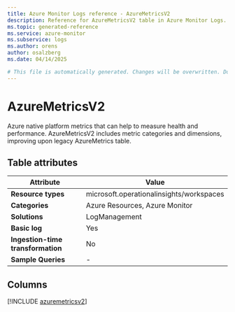 ```yaml
---
title: Azure Monitor Logs reference - AzureMetricsV2
description: Reference for AzureMetricsV2 table in Azure Monitor Logs.
ms.topic: generated-reference
ms.service: azure-monitor
ms.subservice: logs
ms.author: orens
author: osalzberg
ms.date: 04/14/2025

# This file is automatically generated. Changes will be overwritten. Do not change this file directly.
---
```


# AzureMetricsV2

Azure native platform metrics that can help to measure health and performance. AzureMetricsV2 includes metric categories and dimensions, improving upon legacy AzureMetrics table.


## Table attributes

|Attribute|Value|
|---|---|
|**Resource types**|microsoft.operationalinsights/workspaces|
|**Categories**|Azure Resources, Azure Monitor|
|**Solutions**| LogManagement|
|**Basic log**|Yes|
|**Ingestion-time transformation**|No|
|**Sample Queries**|-|



## Columns
  
[!INCLUDE [azuremetricsv2](~/reusable-content/ce-skilling/azure/includes/azure-monitor/reference/tables/azuremetricsv2-include.md)]
